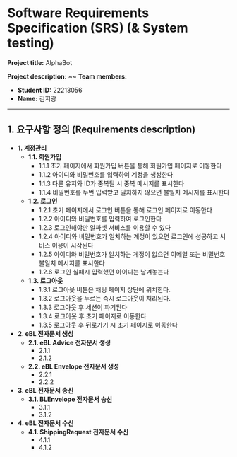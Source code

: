 # Software Requirements Specification (SRS) (& System testing)

**Project title:** AlphaBot

**Project description:** ~~
**Team members:**
- **Student ID:** 22213056
- **Name:** 김지광

---

## 1. 요구사항 정의 (Requirements description)

- **1. 계정관리**
  - **1.1. 회원가입**
    - 1.1.1 초기 페이지에서 회원가입 버튼을 통해 회원가입 페이지로 이동한다
    - 1.1.2 아이디와 비밀번호를 입력하여 계정을 생성한다
    - 1.1.3 다른 유저와 ID가 중복될 시 중복 메시지를 표시한다
    - 1.1.4 비밀번호를 두번 입력받고 일치하지 않으면 불일치 메시지를 표시한다
  - **1.2. 로그인**
    - 1.2.1 초기 페이지에서 로그인 버튼을 통해 로그인 페이지로 이동한다
    - 1.2.2 아이디와 비밀번호를 입력하여 로그인한다
    - 1.2.3 로그인해야만 알파벳 서비스를 이용할 수 있다
    - 1.2.4 아이디와 비밀번호가 일치하는 계정이 있으면 로그인에 성공하고 서비스 이용이 시작된다
    - 1.2.5 아이디와 비밀번호가 일치하는 계정이 없으면 이메일 또는 비밀번호 불일치 메시지를 표시한다
    - 1.2.6 로그인 실패시 입력했던 아이디는 남겨놓는다
  - **1.3. 로그아웃**
    - 1.3.1 로그아웃 버튼은 채팅 페이지 상단에 위치한다.
    - 1.3.2 로그아웃을 누르는 즉시 로그아웃이 처리된다.
    - 1.3.3 로그아웃 후 세션이 파기된다
    - 1.3.4 로그아웃 후 초기 페이지로 이동한다
    - 1.3.5 로그아웃 후 뒤로가기 시 초기 페이지로 이동한다
- **2. eBL 전자문서 생성**
  - **2.1. eBL Advice 전자문서 생성**
    - 2.1.1
    - 2.1.2
  - **2.2. eBL Envelope 전자문서 생성**
    - 2.2.1
    - 2.2.2
- **3. eBL 전자문서 송신**
  - **3.1. BLEnvelope 전자문서 송신**
    - 3.1.1
    - 3.1.2
- **4. eBL 전자문서 수신**
  - **4.1. ShippingRequest 전자문서 수신**
    - 4.1.1
    - 4.1.2